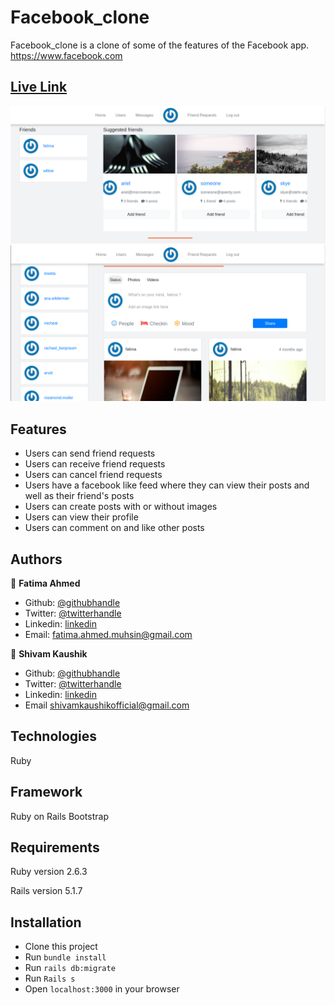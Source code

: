# Facebook_clone

Facebook_clone is a clone of some of the features of the Facebook app.
https://www.facebook.com
## [Live Link](https://morning-falls-89247.herokuapp.com)

![screenshot](./Screenshot3.png)
![screenshot](./Screenshot1.png)
## Features

- Users can send friend requests
- Users can receive friend requests
- Users can cancel friend requests
- Users have a facebook like feed where they can view their posts and well as their friend's posts
- Users can create posts with or without images
- Users can view their profile
- Users can comment on and like other posts

## Authors
👤 **Fatima Ahmed**

- Github: [@githubhandle](https://github.com/fatymahmed)
- Twitter: [@twitterhandle](https://twitter.com/fatymahmed)
- Linkedin: [linkedin](https://www.linkedin.com/in/fatimahmed/)
- Email: fatima.ahmed.muhsin@gmail.com


👤 **Shivam Kaushik**

- Github: [@githubhandle](https://github.com/KaushikShivam)
- Twitter: [@twitterhandle](https://twitter.com/kShivamDev)
- Linkedin: [linkedin](https://www.linkedin.com/in/shivam-kaushik-bb8162102/)
- Email shivamkaushikofficial@gmail.com

## Technologies

Ruby

## Framework

Ruby on Rails
Bootstrap

## Requirements

Ruby version 2.6.3

Rails version 5.1.7

## Installation

- Clone this project
- Run `bundle install`
- Run `rails db:migrate`
- Run `Rails s`
- Open `localhost:3000` in your browser

